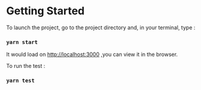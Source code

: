 # Getting Started

To launch the project, go to the project directory and, in your terminal, type :

### `yarn start`

It would load on [http://localhost:3000](http://localhost:3000) ,you can view it in the browser.


To run the test : 

### `yarn test`

